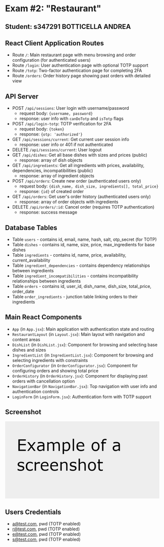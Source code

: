 # Exam #2: "Restaurant"
## Student: s347291 BOTTICELLA ANDREA 

## React Client Application Routes

- Route `/`: Main restaurant page with menu browsing and order configuration (for authenticated users)
- Route `/login`: User authentication page with optional TOTP support
- Route `/totp`: Two-factor authentication page for completing 2FA
- Route `/orders`: Order history page showing past orders with detailed view

## API Server

- POST `/api/sessions`: User login with username/password
  - request body: `{username, password}`
  - response: user info with `canDoTotp` and `isTotp` flags
- POST `/api/login-totp`: TOTP verification for 2FA
  - request body: `{token}` 
  - response: `{otp: 'authorized'}`
- GET `/api/sessions/current`: Get current user session info
  - response: user info or 401 if not authenticated
- DELETE `/api/sessions/current`: User logout
- GET `/api/dishes`: Get all base dishes with sizes and prices (public)
  - response: array of dish objects
- GET `/api/ingredients`: Get all ingredients with prices, availability, dependencies, incompatibilities (public)
  - response: array of ingredient objects
- POST `/api/orders`: Create new order (authenticated users only)
  - request body: `{dish_name, dish_size, ingredients[], total_price}`
  - response: `{id}` of created order
- GET `/api/orders`: Get user's order history (authenticated users only)
  - response: array of order objects with ingredients
- DELETE `/api/orders/:id`: Cancel order (requires TOTP authentication)
  - response: success message

## Database Tables

- Table `users` - contains id, email, name, hash, salt, otp_secret (for TOTP)
- Table `dishes` - contains id, name, size, price, max_ingredients for base dishes
- Table `ingredients` - contains id, name, price, availability, current_availability
- Table `ingredient_dependencies` - contains dependency relationships between ingredients
- Table `ingredient_incompatibilities` - contains incompatibility relationships between ingredients
- Table `orders` - contains id, user_id, dish_name, dish_size, total_price, order_date
- Table `order_ingredients` - junction table linking orders to their ingredients

## Main React Components

- `App` (in `App.jsx`): Main application with authentication state and routing
- `RestaurantLayout` (in `Layout.jsx`): Main layout with navigation and content areas
- `DishList` (in `DishList.jsx`): Component for browsing and selecting base dishes and sizes
- `IngredientList` (in `IngredientList.jsx`): Component for browsing and selecting ingredients with constraints
- `OrderConfigurator` (in `OrderConfigurator.jsx`): Component for configuring orders and showing total price
- `OrderHistory` (in `OrderHistory.jsx`): Component for displaying past orders with cancellation option
- `NavigationBar` (in `NavigationBar.jsx`): Top navigation with user info and authentication controls
- `LoginForm` (in `LoginForm.jsx`): Authentication form with TOTP support

## Screenshot

![Screenshot](./img/screenshot.png)

## Users Credentials

- a@test.com, pwd (TOTP enabled)
- r@test.com, pwd (TOTP enabled)  
- e@test.com, pwd (TOTP enabled)
- s@test.com, pwd (TOTP enabled)

